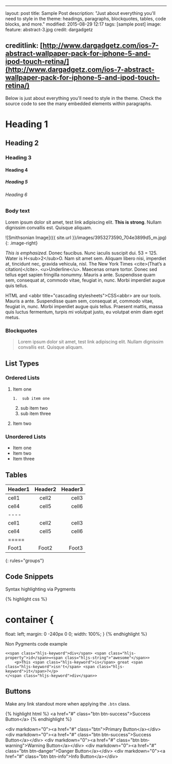 * * *

layout: post
title: Sample Post
description: "Just about everything you'll need to style in the theme: headings, paragraphs, blockquotes, tables, code blocks, and more."
modified: 2015-08-29 12:17
tags: [sample post]
image:
  feature: abstract-3.jpg
  credit: dargadgetz

##   creditlink: [http://www.dargadgetz.com/ios-7-abstract-wallpaper-pack-for-iphone-5-and-ipod-touch-retina/](http://www.dargadgetz.com/ios-7-abstract-wallpaper-pack-for-iphone-5-and-ipod-touch-retina/)

Below is just about everything you'll need to style in the theme. Check the source code to see the many embedded elements within paragraphs.

# Heading 1

## Heading 2

### Heading 3

#### Heading 4

##### Heading 5

###### Heading 6

### Body text

Lorem ipsum dolor sit amet, test link adipiscing elit. **This is strong**. Nullam dignissim convallis est. Quisque aliquam.

![Smithsonian Image]({{ site.url }}/images/3953273590_704e3899d5_m.jpg)
{: .image-right}

_This is emphasized_. Donec faucibus. Nunc iaculis suscipit dui. 53 = 125. Water is H&lt;sub&gt;2&lt;/sub&gt;O. Nam sit amet sem. Aliquam libero nisi, imperdiet at, tincidunt nec, gravida vehicula, nisl. The New York Times &lt;cite&gt;(That’s a citation)&lt;/cite&gt;. &lt;u&gt;Underline&lt;/u&gt;. Maecenas ornare tortor. Donec sed tellus eget sapien fringilla nonummy. Mauris a ante. Suspendisse quam sem, consequat at, commodo vitae, feugiat in, nunc. Morbi imperdiet augue quis tellus.

HTML and &lt;abbr title="cascading stylesheets"&gt;CSS&lt;abbr&gt; are our tools. Mauris a ante. Suspendisse quam sem, consequat at, commodo vitae, feugiat in, nunc. Morbi imperdiet augue quis tellus. Praesent mattis, massa quis luctus fermentum, turpis mi volutpat justo, eu volutpat enim diam eget metus.

### Blockquotes

> Lorem ipsum dolor sit amet, test link adipiscing elit. Nullam dignissim convallis est. Quisque aliquam.

## List Types

### Ordered Lists

1.  Item one

        1.  sub item one
    2.  sub item two
    3.  sub item three

2.  Item two

### Unordered Lists

*   Item one
*   Item two
*   Item three

## Tables

<table>
<thead>
<tr>
<th style="text-align:left">Header1</th>
<th style="text-align:center">Header2</th>
<th style="text-align:right">Header3</th>
</tr>
</thead>
<tbody>
<tr>
<td style="text-align:left">cell1</td>
<td style="text-align:center">cell2</td>
<td style="text-align:right">cell3</td>
</tr>
<tr>
<td style="text-align:left">cell4</td>
<td style="text-align:center">cell5</td>
<td style="text-align:right">cell6</td>
</tr>
<tr>
<td style="text-align:left">----</td>
</tr>
<tr>
<td style="text-align:left">cell1</td>
<td style="text-align:center">cell2</td>
<td style="text-align:right">cell3</td>
</tr>
<tr>
<td style="text-align:left">cell4</td>
<td style="text-align:center">cell5</td>
<td style="text-align:right">cell6</td>
</tr>
<tr>
<td style="text-align:left">=====</td>
</tr>
<tr>
<td style="text-align:left">Foot1</td>
<td style="text-align:center">Foot2</td>
<td style="text-align:right">Foot3</td>
</tr>
</tbody>
</table>

{: rules="groups"}

## Code Snippets

Syntax highlighting via Pygments

{% highlight css %}

# container {

  float: left;
  margin: 0 -240px 0 0;
  width: 100%;
}
{% endhighlight %}

Non Pygments code example

    <<span class="hljs-keyword">div</span> <span class="hljs-property">id</span>=<span class="hljs-string">"awesome"</span>>
        <p>This <span class="hljs-keyword">is</span> great <span class="hljs-keyword">isn't</span> <span class="hljs-keyword">it</span>?</p>
    </<span class="hljs-keyword">div</span>>

## Buttons

Make any link standout more when applying the `.btn` class.

{% highlight html %}
&lt;a href="#" class="btn btn-success"&gt;Success Button&lt;/a&gt;
{% endhighlight %}

&lt;div markdown="0"&gt;&lt;a href="#" class="btn"&gt;Primary Button&lt;/a&gt;&lt;/div&gt;
&lt;div markdown="0"&gt;&lt;a href="#" class="btn btn-success"&gt;Success Button&lt;/a&gt;&lt;/div&gt;
&lt;div markdown="0"&gt;&lt;a href="#" class="btn btn-warning"&gt;Warning Button&lt;/a&gt;&lt;/div&gt;
&lt;div markdown="0"&gt;&lt;a href="#" class="btn btn-danger"&gt;Danger Button&lt;/a&gt;&lt;/div&gt;
&lt;div markdown="0"&gt;&lt;a href="#" class="btn btn-info"&gt;Info Button&lt;/a&gt;&lt;/div&gt;